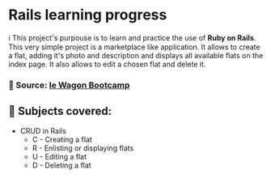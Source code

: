 # Rails learning progress

ℹ️ This project's purpouse is to learn and practice the use of **Ruby on Rails**. This very simple project is a marketplace like application. It allows to create a flat, adding it's photo and description and displays all available flats on the index page. It also allows to edit a chosen flat and delete it.



### 🔗 Source: [le Wagon Bootcamp](https://www.lewagon.com/)



## 📖 Subjects covered: 

- CRUD in Rails
  - C - Creating a flat
  - R - Enlisting or displaying flats
  - U - Editing a flat
  - D - Deleting a flat

